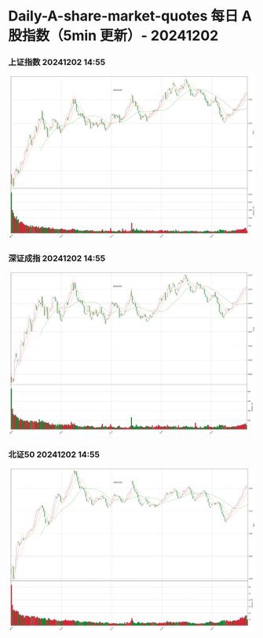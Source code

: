 
# Daily-A-share-market-quotes 每日 A 股指数（5min 更新）- 20241202

### 上证指数 20241202 14:55
![](./fig/2024/12/20241202-sh000001.png)

### 深证成指 20241202 14:55
![](./fig/2024/12/20241202-sz399001.png)

### 北证50 20241202 14:55
![](./fig/2024/12/20241202-bj899050.png)
